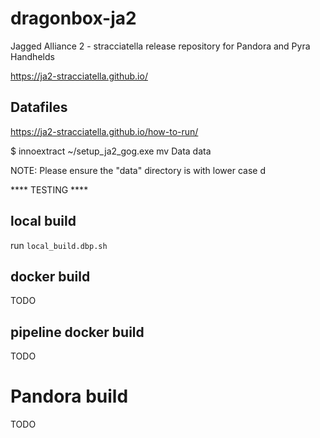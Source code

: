 # dragonbox-ja2
Jagged Alliance 2 - stracciatella release repository for Pandora and Pyra Handhelds

https://ja2-stracciatella.github.io/

## Datafiles

https://ja2-stracciatella.github.io/how-to-run/

$ innoextract ~/setup_ja2_gog.exe
mv Data data

NOTE: Please ensure the "data" directory is with lower case d

**** TESTING ****

## local build

run `local_build.dbp.sh`

## docker build

TODO

## pipeline docker build

TODO

# Pandora build

TODO
